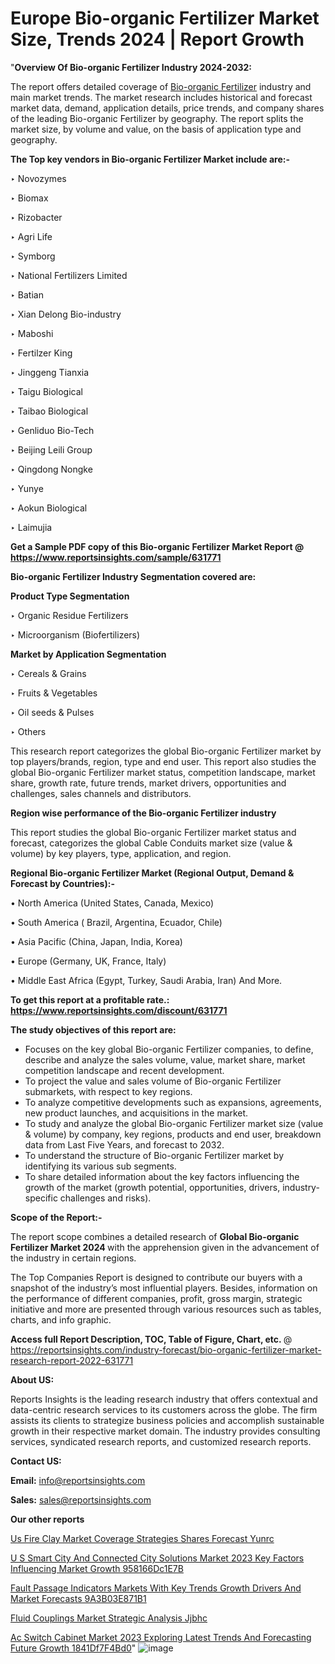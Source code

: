 # Europe Bio-organic Fertilizer Market Size, Trends 2024 | Report Growth

"<strong>Overview Of Bio-organic Fertilizer Industry 2024-2032:</strong>

The report offers detailed coverage of <a href=https://www.reportsinsights.com/sample/631771>Bio-organic Fertilizer</a> industry and main market trends. The market research includes historical and forecast market data, demand, application details, price trends, and company shares of the leading Bio-organic Fertilizer by geography. The report splits the market size, by volume and value, on the basis of application type and geography.

<strong>The Top key vendors in Bio-organic Fertilizer Market include are:- </strong>

‣ Novozymes

‣ Biomax

‣ Rizobacter

‣ Agri Life

‣ Symborg

‣ National Fertilizers Limited

‣ Batian

‣ Xian Delong Bio-industry

‣ Maboshi

‣ Fertilzer King

‣ Jinggeng Tianxia

‣ Taigu Biological

‣ Taibao Biological

‣ Genliduo Bio-Tech

‣ Beijing Leili Group

‣ Qingdong Nongke

‣ Yunye

‣ Aokun Biological

‣ Laimujia

<strong>Get a Sample PDF copy of this Bio-organic Fertilizer Market Report </strong><strong>@ <a href=https://www.reportsinsights.com/sample/631771 style=color:#0000ff;>https://www.reportsinsights.com/sample/631771</a> </strong>

<strong>Bio-organic Fertilizer Industry Segmentation covered are:</strong>

<strong>Product Type Segmentation</strong>

‣    Organic Residue Fertilizers

‣ Microorganism (Biofertilizers)

<strong>Market by Application Segmentation</strong>

‣   Cereals & Grains

‣ Fruits & Vegetables

‣ Oil seeds & Pulses

‣ Others

This research report categorizes the global Bio-organic Fertilizer market by top players/brands, region, type and end user. This report also studies the global Bio-organic Fertilizer market status, competition landscape, market share, growth rate, future trends, market drivers, opportunities and challenges, sales channels and distributors.

<strong>Region wise performance of the Bio-organic Fertilizer industry</strong><strong> </strong>

This report studies the global Bio-organic Fertilizer market status and forecast, categorizes the global Cable Conduits market size (value &amp; volume) by key players, type, application, and region. 

<strong>Regional Bio-organic Fertilizer Market (Regional Output, Demand &amp; Forecast by Countries):-</strong>

• North America (United States, Canada, Mexico)

• South America ( Brazil, Argentina, Ecuador, Chile)

• Asia Pacific (China, Japan, India, Korea)

• Europe (Germany, UK, France, Italy)

• Middle East Africa (Egypt, Turkey, Saudi Arabia, Iran) And More.

<strong>To get this report at a profitable rate.: <a href=https://www.reportsinsights.com/discount/631771 style=color:#0000ff;>https://www.reportsinsights.com/discount/631771</a></strong>

<strong>The study objectives of this report are:</strong>
<ul>
  <li>Focuses on the key global Bio-organic Fertilizer companies, to define, describe and analyze the sales volume, value, market share, market competition landscape and recent development.</li>
  <li>To project the value and sales volume of Bio-organic Fertilizer submarkets, with respect to key regions.</li>
  <li>To analyze competitive developments such as expansions, agreements, new product launches, and acquisitions in the market.</li>
  <li>To study and analyze the global Bio-organic Fertilizer market size (value &amp; volume) by company, key regions, products and end user, breakdown data from Last Five Years, and forecast to 2032.</li>
  <li>To understand the structure of Bio-organic Fertilizer market by identifying its various sub segments.</li>
  <li>To share detailed information about the key factors influencing the growth of the market (growth potential, opportunities, drivers, industry-specific challenges and risks).</li>
</ul>
<strong>Scope of the Report:-</strong><strong> </strong>

The report scope combines a detailed research of <strong>Global Bio-organic Fertilizer Market 2024 </strong>with the apprehension given in the advancement of the industry in certain regions.

The Top Companies Report is designed to contribute our buyers with a snapshot of the industry’s most influential players. Besides, information on the performance of different companies, profit, gross margin, strategic initiative and more are presented through various resources such as tables, charts, and info graphic.

<strong>Access full Report Description, TOC, Table of Figure, Chart, etc. </strong>@   <a href=https://reportsinsights.com/industry-forecast/bio-organic-fertilizer-market-research-report-2022-631771 style=color:#0000ff;>https://reportsinsights.com/industry-forecast/bio-organic-fertilizer-market-research-report-2022-631771</a>

<strong>About US:</strong>

Reports Insights is the leading research industry that offers contextual and data-centric research services to its customers across the globe. The firm assists its clients to strategize business policies and accomplish sustainable growth in their respective market domain. The industry provides consulting services, syndicated research reports, and customized research reports.

<strong>Contact US:</strong>

<p class=""""><b>Email:</b> <a href=mailto:info@reportsinsights.com>info@reportsinsights.com</a></p>
<p class=""""><b>Sales:</b> <a href=mailto:sales@reportsinsights.com>sales@reportsinsights.com</a></p>

<strong>Our other reports</strong>

<a href=https://www.linkedin.com/pulse/us-fire-clay-market-coverage-strategies-shares-forecast-yunrc/>Us Fire Clay Market Coverage Strategies Shares Forecast Yunrc</a>

<a href=https://medium.com/@g65914336/u-s-smart-city-and-connected-city-solutions-market-2023-key-factors-influencing-market-growth-958166dc1e7b>U S Smart City And Connected City Solutions Market 2023 Key Factors Influencing Market Growth 958166Dc1E7B</a>

<a href=https://medium.com/@jadhaosuchit578/fault-passage-indicators-markets-with-key-trends-growth-drivers-and-market-forecasts-9a3b03e871b1>Fault Passage Indicators Markets With Key Trends Growth Drivers And Market Forecasts 9A3B03E871B1</a>

<a href=https://www.linkedin.com/pulse/fluid-couplings-market-strategic-analysis-jjbhc/>Fluid Couplings Market Strategic Analysis Jjbhc</a>

<a href=https://medium.com/@ruchikakadam73/ac-switch-cabinet-market-2023-exploring-latest-trends-and-forecasting-future-growth-1841df7f4bd0>Ac Switch Cabinet Market 2023 Exploring Latest Trends And Forecasting Future Growth 1841Df7F4Bd0</a>"
![image](https://github.com/aakesh123242/RIMarket/assets/158431203/3c293cb5-257a-487d-a629-542f4adb3752)
